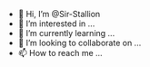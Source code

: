 - 👋 Hi, I’m @Sir-Stallion
- 👀 I’m interested in ...
- 🌱 I’m currently learning ...
- 💞️ I’m looking to collaborate on ...
- 📫 How to reach me ...

<!---
Sir-Stallion/Sir-Stallion is a ✨ special ✨ repository because its `README.md` (this file) appears on your GitHub profile.
You can click the Preview link to take a look at your changes.
--->
